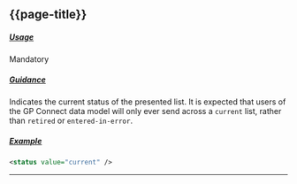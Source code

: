 ## {{page-title}}

<h5><ins>Usage</ins></h5>

<span class="mro-circle mandatory" title="Mandatory"></span> Mandatory


<h5><ins>Guidance</ins></h5>

Indicates the current status of the presented list. It is expected that users of the GP Connect data model will only ever send across a `current` list, rather than `retired` or `entered-in-error`.

<h5><ins>Example</ins></h5>

```xml
<status value="current" />
```

---